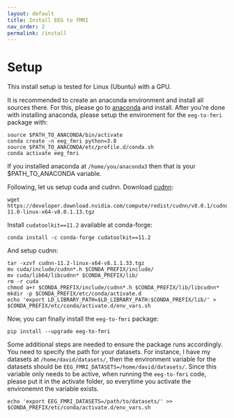 ```yaml
---
layout: default
title: Install EEG to fMRI
nav_order: 2
permalink: /install
---
```


# Setup

This install setup is tested for Linux (Ubuntu) with a GPU.

It is recommended to create an anaconda environment and install all sources there. For this, please go to [anaconda](https://www.anaconda.com/) and install. After you're done with installing anaconda, please setup the environment for the ```eeg-to-fmri``` package with:

```
source $PATH_TO_ANACONDA/bin/activate
conda create -n eeg_fmri python=3.8
source $PATH_TO_ANACONDA/etc/profile.d/conda.sh
conda activate eeg_fmri
```

If you installed anaconda at ```/home/you/anaconda3``` then that is your $PATH_TO_ANACONDA variable.

Following, let us setup cuda and cudnn. Download [cudnn](https://developer.nvidia.com/cudnn):

```shell
wget https://developer.download.nvidia.com/compute/redist/cudnn/v8.0.1/cudnn-11.0-linux-x64-v8.0.1.13.tgz
```

Install ```cudatoolkit==11.2``` available at conda-forge:

```
conda install -c conda-forge cudatoolkit==11.2
```

And setup cudnn:

```
tar -xzvf cudnn-11.2-linux-x64-v8.1.1.33.tgz
mv cuda/include/cudnn*.h $CONDA_PREFIX/include/
mv cuda/lib64/libcudnn* $CONDA_PREFIX/lib/
rm -r cuda
chmod a+r $CONDA_PREFIX/include/cudnn*.h $CONDA_PREFIX/lib/libcudnn*
mkdir -p $CONDA_PREFIX/etc/conda/activate.d
echo 'export LD_LIBRARY_PATH=$LD_LIBRARY_PATH:$CONDA_PREFIX/lib/' > $CONDA_PREFIX/etc/conda/activate.d/env_vars.sh
```

Now, you can finally install the ```eeg-to-fmri``` package:

```
pip install --upgrade eeg-to-fmri
```

Some additional steps are needed to ensure the package runs accordingly. You need to specify the path for your datasets. For instance, I have my datasets at ```/home/david/datasets/```, then the environment variable for the datasets should be ```EEG_FMRI_DATASETS=/home/david/datasets/```. Since this variable only needs to be active, when running the ```eeg-to-fmri``` code, please put it in the activate folder, so everytime you activate the environemnt the variable exists.

```
echo 'export EEG_FMRI_DATASETS=/path/to/datasets/' >> $CONDA_PREFIX/etc/conda/activate.d/env_vars.sh
```